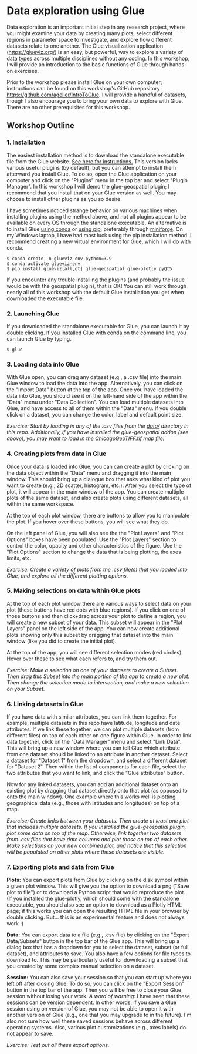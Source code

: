 # Data exploration using Glue

Data exploration is an important initial step in any research project, where you might examine your data by creating many plots, select different regions in parameter space to investigate, and explore how different datasets relate to one another.  The Glue visualization application (https://glueviz.org/) is an easy, but powerful, way to explore a variety of data types across multiple disciplines without any coding.  In this workshop, I will provide an introduction to the basic functions of Glue through hands-on exercises.  

Prior to the workshop please install Glue on your own computer; instructions can be found on this workshop's GitHub repository : https://github.com/ageller/IntroToGlue.  I will provide a handful of datasets, though I also encourage you to bring your own data to explore with Glue.  There are no other prerequisites for this workshop.


## Workshop Outline

### 1. Installation

The easiest installation method is to download the standalone executable file from the Glue website.  [See here for instructions.](https://glueviz.readthedocs.io/en/stable/installation/standalone.html)  This version lacks various useful plugins (by default), but you can attempt to install them afterward you install Glue.  To do so, open the Glue application on your computer and click on the "Plugins" menu in the top bar and select "Plugin Manager".  In this workshop I will demo the glue-geospatial plugin; I recommend that you install that on your Glue version as well.  You may choose to install other plugins as you so desire.  

I have sometimes noticed strange behavior on various machines when installing plugins using the method above, and not all plugins appear to be available on every OS through the standalone executable.  An alternative is to install Glue [using conda](https://glueviz.readthedocs.io/en/stable/installation/conda.html) or [using pip](https://docs.glueviz.org/en/stable/installation/pip.html), preferably through [miniforge](https://github.com/conda-forge/miniforge).  On my Windows laptop, I have had most luck using the pip installation method.  I recommend creating a new virtual environment for Glue, which I will do with conda.


```
$ conda create -n glueviz-env python=3.9
$ conda activate glueviz-env
$ pip install glueviz[all,qt] glue-geospatial glue-plotly pyQt5 
```

If you encounter any trouble installing the plugins (and probably the issue would be with the geospatial plugin), that is OK!  You can still work through nearly all of this workshop with the default Glue installation you get when downloaded the executable file.

### 2. Launching Glue

If you downloaded the standalone executable for Glue, you can launch it by double clicking.  If you installed Glue with conda on the command line, you can launch Glue by typing.

```
$ glue
```

### 3. Loading data into Glue

With Glue open, you can drag any dataset (e.g., a .csv file) into the main Glue window to load the data into the app.  Alternatively, you can click on the "Import Data" button at the top of the app.  Once you have loaded the data into Glue, you should see it on the left-hand side of the app within the "Data" menu under "Data Collection". You can load multiple datasets into Glue, and have access to all of them within the "Data" menu.  If you double click on a dataset, you can change the color, label and default point size.

*Exercise: Start by loading in any of the .csv files from the [data/](https://github.com/ageller/IntroToGlue/tree/main/data) directory in this repo.  Additionally, if you have installed the glue-geospatial addon (see above), you may want to load in the [ChicagoGeoTIFF.tif](https://github.com/ageller/IntroToGlue/blob/main/data/ChicagoGeoTIFF.tif) map file.*

### 4. Creating plots from data in Glue

Once your data is loaded into Glue, you can can create a plot by clicking on the data object within the "Data" menu and dragging it into the main window.  This should bring up a dialogue box that asks what kind of plot you want to create (e.g., 2D scatter, histogram, etc.).  After you select the type of plot, it will appear in the main window of the app.  You can create multiple plots of the same dataset, and also create plots using different datasets, all within the same workspace.  

At the top of each plot window, there are buttons to allow you to manipulate the plot.  If you hover over these buttons, you will see what they do.  

On the left panel of Glue, you will also see the the "Plot Layers" and "Plot Options" boxes have been populated.  Use the "Plot Layers" section to control the color, opacity and other characteristics of the figure.  Use the "Plot Options" section to change the data that is being plotting, the axes limits, etc.  

*Exercise: Create a variety of plots from the .csv file(s) that you loaded into Glue, and explore all the different plotting options.*

### 5. Making selections on data within Glue plots

At the top of each plot window there are various ways to select data on your plot (these buttons have red dots with blue regions).  If you click on one of those buttons and then click+drag across your plot to define a region, you will create a new subset of your data.  This subset will appear in the "Plot Layers" panel on the left side of the app.  You can now create additional plots showing only this subset by dragging that dataset into the main window (like you did to create the initial plot).   

At the top of the app, you will see different selection modes (red circles).  Hover over these to see what each refers to, and try them out.

*Exercise: Make a selection on one of your datasets to create a Subset.  Then drag this Subset into the main portion of the app to create a new plot.  Then change the selection mode to intersection, and make a new selection on your Subset.*  

### 6. Linking datasets in Glue

If you have data with similar attributes, you can link them together.  For example, multiple datasets in this repo have latitude, longitude and date attributes.  If we link these together, we can plot multiple datasets (from different files) on top of each other on one figure within Glue.  In order to link data together, click on the "Data Manager" menu and select "Link Data".  This will bring up a new window where you can tell Glue which attribute from one dataset should be linked to an attribute in another dataset.  Select a dataset for "Dataset 1" from the dropdown, and select a different dataset for "Dataset 2".  Then within the list of components for each file, select the two attributes that you want to link, and click the "Glue attributes" button. 

Now for any linked datasets, you can add an additional dataset onto an existing plot by dragging that dataset directly onto that plot (as opposed to onto the main window).  One example where this works well is plotting geographical data (e.g., those with latitudes and longitudes) on top of a map.  

*Exercise: Create links between your datasets.  Then create at least one plot that includes multiple datasets.  If you installed the glue-geospatial plugin, plot some data on top of the map.  Otherwise, link together two datasets from .csv files that have date columns and plot those on top of each other. Make selections on your new combined plot, and notice that this selection will be populated on other plots where these datasets are visible.* 

### 7. Exporting plots and data from Glue

**Plots:** You can export plots from Glue by clicking on the disk symbol within a given plot window.  This will give you the option to download a png ("Save plot to file") or to download a Python script that would reproduce the plot.  (If you installed the glue-plotly, which should come with the standalone executable, you should also see an option to download as a Plotly HTML page; if this works you can open the resulting HTML file in your browser by double clicking.  But... this is an experimental feature and does not always work :(

**Data:** You can export data to a file (e.g., .csv file) by clicking on the "Export Data/Subsets" button in the top bar of the Glue app.  This will bring up a dialog box that has a dropdown for you to select the dataset, subset (or full dataset), and attributes to save.  You also have a few options for file types to download to.  This may be particularly useful for downloading a subset that you created by some complex manual selection on a dataset.

**Session:** You can also save your session so that you can start up where you left off after closing Glue.  To do so, you can click on the "Export Session" button in the top bar of the app.  Then you will be free to close your Glue session without losing your work.  *A word of warning*: I have seen that these sessions can be version dependent.  In other words, if you save a Glue session using on version of Glue, you may not be able to open it with another version of Glue (e.g., one that you may upgrade to in the future).  I'm also not sure how well these saved sessions behave across different operating systems.  Also, various plot customizations (e.g., axes labels) do not appear to save.

*Exercise: Test out all these export options.*
